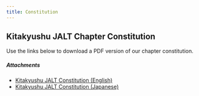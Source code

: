 ```yaml
---
title: Constitution
---
```


## Kitakyushu JALT Chapter Constitution

Use the links below to download a PDF version of our chapter constitution.

##### Attachments

* [Kitakyushu JALT Constitution (English)](kqJALTConstitution-E.pdf)
* [Kitakyushu JALT Constitution (Japanese)](kqJALTConstitution-J.pdf)